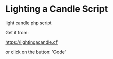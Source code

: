 # Lighting a Candle Script
light candle php script

Get it from:

https://lightingacandle.cf

or click on the button: 'Code'
